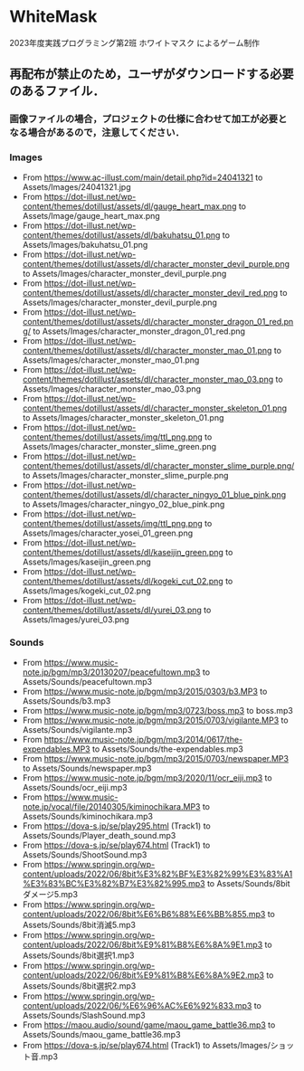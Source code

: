 # WhiteMask
2023年度実践プログラミング第2班 ホワイトマスク によるゲーム制作

## 再配布が禁止のため，ユーザがダウンロードする必要のあるファイル．
### 画像ファイルの場合，プロジェクトの仕様に合わせて加工が必要となる場合があるので，注意してください．
### Images
- From https://www.ac-illust.com/main/detail.php?id=24041321 to Assets/Images/24041321.jpg
- From https://dot-illust.net/wp-content/themes/dotillust/assets/dl/gauge_heart_max.png to Assets/Image/gauge_heart_max.png
- From https://dot-illust.net/wp-content/themes/dotillust/assets/dl/bakuhatsu_01.png to Assets/Images/bakuhatsu_01.png
- From https://dot-illust.net/wp-content/themes/dotillust/assets/dl/character_monster_devil_purple.png to Assets/Images/character_monster_devil_purple.png
- From https://dot-illust.net/wp-content/themes/dotillust/assets/dl/character_monster_devil_red.png to Assets/Images/character_monster_devil_purple.png
- From https://dot-illust.net/wp-content/themes/dotillust/assets/dl/character_monster_dragon_01_red.png/ to Assets/Images/character_monster_dragon_01_red.png
- From https://dot-illust.net/wp-content/themes/dotillust/assets/dl/character_monster_mao_01.png to Assets/Images/character_monster_mao_01.png
- From https://dot-illust.net/wp-content/themes/dotillust/assets/dl/character_monster_mao_03.png to Assets/Images/character_monster_mao_03.png
- From https://dot-illust.net/wp-content/themes/dotillust/assets/dl/character_monster_skeleton_01.png to Assets/Images/character_monster_skeleton_01.png
- From https://dot-illust.net/wp-content/themes/dotillust/assets/img/ttl_png.png to Assets/Images/character_monster_slime_green.png
- From https://dot-illust.net/wp-content/themes/dotillust/assets/dl/character_monster_slime_purple.png/ to Assets/Images/character_monster_slime_purple.png
- From https://dot-illust.net/wp-content/themes/dotillust/assets/dl/character_ningyo_01_blue_pink.png to Assets/Images/character_ningyo_02_blue_pink.png
- From https://dot-illust.net/wp-content/themes/dotillust/assets/img/ttl_png.png to Assets/Images/character_yosei_01_green.png
- From https://dot-illust.net/wp-content/themes/dotillust/assets/dl/kaseijin_green.png to Assets/Images/kaseijin_green.png
- From https://dot-illust.net/wp-content/themes/dotillust/assets/dl/kogeki_cut_02.png to Assets/Images/kogeki_cut_02.png
- From https://dot-illust.net/wp-content/themes/dotillust/assets/dl/yurei_03.png to Assets/Images/yurei_03.png

### Sounds
- From https://www.music-note.jp/bgm/mp3/20130207/peacefultown.mp3 to Assets/Sounds/peacefultown.mp3
- From https://www.music-note.jp/bgm/mp3/2015/0303/b3.MP3 to Assets/Sounds/b3.mp3
- From https://www.music-note.jp/bgm/mp3/0723/boss.mp3 to boss.mp3
- From https://www.music-note.jp/bgm/mp3/2015/0703/vigilante.MP3 to Assets/Sounds/vigilante.mp3
- From https://www.music-note.jp/bgm/mp3/2014/0617/the-expendables.MP3 to Assets/Sounds/the-expendables.mp3
- From https://www.music-note.jp/bgm/mp3/2015/0703/newspaper.MP3 to Assets/Sounds/newspaper.mp3
- From https://www.music-note.jp/bgm/mp3/2020/11/ocr_eiji.mp3 to Assets/Sounds/ocr_eiji.mp3
- From https://www.music-note.jp/vocal/file/20140305/kiminochikara.MP3 to Assets/Sounds/kiminochikara.mp3
- From https://dova-s.jp/se/play295.html (Track1) to Assets/Sounds/Player_death_sound.mp3
- From https://dova-s.jp/se/play674.html (Track1) to Assets/Sounds/ShootSound.mp3
- From https://www.springin.org/wp-content/uploads/2022/06/8bit%E3%82%BF%E3%82%99%E3%83%A1%E3%83%BC%E3%82%B7%E3%82%995.mp3 to Assets/Sounds/8bitダメージ5.mp3
- From https://www.springin.org/wp-content/uploads/2022/06/8bit%E6%B6%88%E6%BB%855.mp3 to Assets/Sounds/8bit消滅5.mp3
- From https://www.springin.org/wp-content/uploads/2022/06/8bit%E9%81%B8%E6%8A%9E1.mp3 to Assets/Sounds/8bit選択1.mp3
- From https://www.springin.org/wp-content/uploads/2022/06/8bit%E9%81%B8%E6%8A%9E2.mp3 to Assets/Sounds/8bit選択2.mp3
- From https://www.springin.org/wp-content/uploads/2022/06/%E6%96%AC%E6%92%833.mp3 to Assets/Sounds/SlashSound.mp3
- From https://maou.audio/sound/game/maou_game_battle36.mp3 to Assets/Sounds/maou_game_battle36.mp3
- From https://dova-s.jp/se/play674.html (Track1) to Assets/Images/ショット音.mp3

